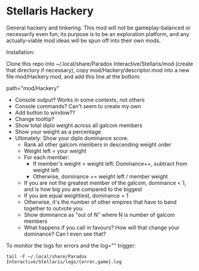 Stellaris Hackery
=================

General hackery and tinkering. This mod will not be gameplay-balanced or
necessarily even fun; its purpose is to be an exploration platform, and any
actually-viable mod ideas will be spun off into their own mods.

Installation:

Clone this repo into ~/.local/share/Paradox Interactive/Stellaris/mod (create
that directory if necessary), copy mod/Hackery/descriptor.mod into a new file
mod/Hackery.mod, and add this line at the bottom:

path="mod/Hackery"


- Console output? Works in some contexts, not others
- Console commands? Can't seem to create my own
- Add button to window??
- Change tooltip?
- Show total diplo weight across all galcom members
- Show your weight as a percentage
- Ultimately: Show your diplo dominance score.
  - Rank all other galcom members in descending weight order
  - Weight left = your weight
  - For each member:
    - If member's weight < weight left: Dominance++, subtract from weight left
    - Otherwise, dominance += weight left / member weight
  - If you are not the greatest member of the galcom, dominance < 1, and is how big you are compared to the biggest
  - If you are equal weightiest, dominance = 1
  - Otherwise, it's the number of other empires that have to band together to outvote you.
  - Show dominance as "out of N" where N is number of galcom members
  - What happens if you call in favours? How will that change your dominance? Can I even see that?

To monitor the logs for errors and the log="" trigger:

    tail -F ~/.local/share/Paradox Interactive/Stellaris/logs/{error,game}.log
